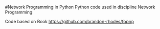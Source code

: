 #Network  Programming in Python
Python code used in discipline Network Programming

Code based on Book https://github.com/brandon-rhodes/fopnp
